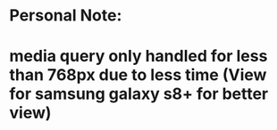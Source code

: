 # Personal Note:

# media query only handled for less than 768px due to less time (View for samsung galaxy s8+ for better view)

